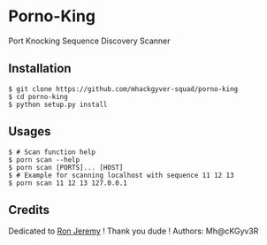 # Porno-King
Port Knocking Sequence Discovery Scanner

## Installation
```shell
$ git clone https://github.com/mhackgyver-squad/porno-king
$ cd porno-king
$ python setup.py install
```

## Usages
```shell
$ # Scan function help
$ porn scan --help
$ porn scan [PORTS]... [HOST]
$ # Example for scanning localhost with sequence 11 12 13
$ porn scan 11 12 13 127.0.0.1
```

## Credits
Dedicated to [Ron Jeremy](https://en.wikipedia.org/wiki/Ron_Jeremy) ! Thank you dude !
Authors: Mh@cKGyv3R
